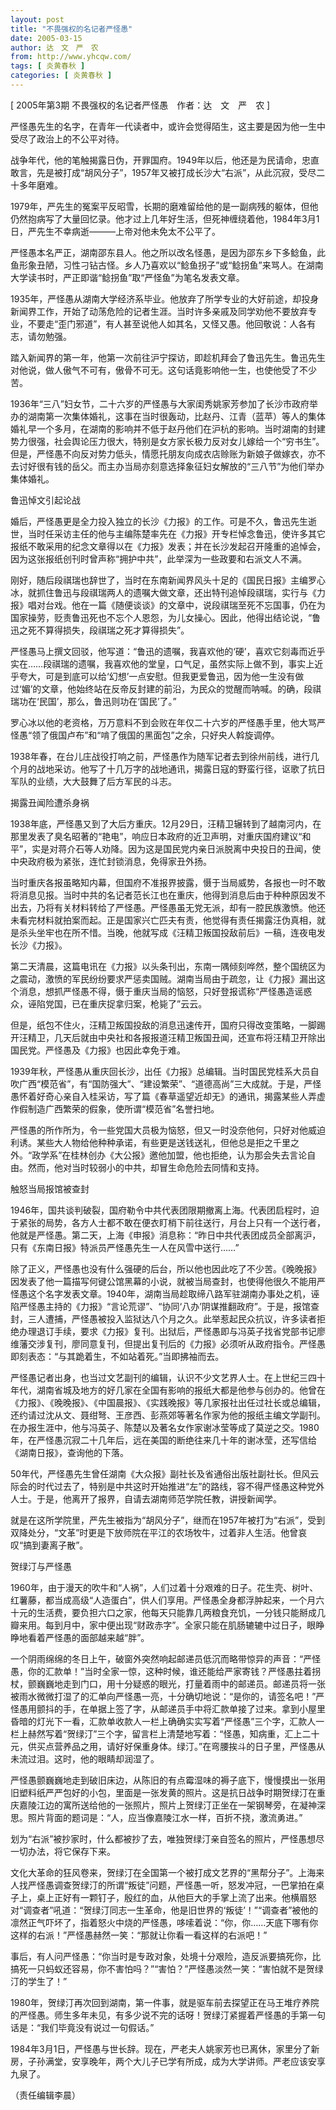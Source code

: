 ```yaml
---
layout: post
title: "不畏强权的名记者严怪愚"
date: 2005-03-15
author: 达　文　严　农
from: http://www.yhcqw.com/
tags: [ 炎黄春秋 ]
categories: [ 炎黄春秋 ]
---
```



[ 2005年第3期 不畏强权的名记者严怪愚　作者：达　文　严　农 ]

严怪愚先生的名字，在青年一代读者中，或许会觉得陌生，这主要是因为他一生中受尽了政治上的不公平对待。


战争年代，他的笔触揭露日伪，开罪国府。1949年以后，他还是为民请命，忠直敢言，先是被打成“胡风分子”，1957年又被打成长沙大“右派”，从此沉寂，受尽二十多年磨难。


1979年，严先生的冤案平反昭雪，长期的磨难留给他的是一副病残的躯体，但他仍然抱病写了大量回忆录。他才过上几年好生活，但死神缠绕着他，1984年3月1日，严先生不幸病逝———上帝对他未免太不公平了。


严怪愚本名严正，湖南邵东县人。他之所以改名怪愚，是因为邵东乡下多鲶鱼，此鱼形象丑陋，习性刁钻古怪。乡人乃喜欢以“鲶鱼拐子”或“鲶拐鱼”来骂人。在湖南大学读书时，严正即谐“鲶拐鱼”取“严怪鱼”为笔名发表文章。


1935年，严怪愚从湖南大学经济系毕业。他放弃了所学专业的大好前途，却投身新闻界工作，开始了动荡危险的记者生涯。当时许多亲戚及同学劝他不要放弃专业，不要走“歪门邪道”，有人甚至说他人如其名，又怪又愚。他回敬说：人各有志，请勿勉强。

踏入新闻界的第一年，他第一次前往沪宁探访，即趁机拜会了鲁迅先生。鲁迅先生对他说，做人傲气不可有，傲骨不可无。这句话竟影响他一生，也使他受了不少苦。


1936年“三八”妇女节，二十六岁的严怪愚与大家闺秀姚家芳参加了长沙市政府举办的湖南第一次集体婚礼，这事在当时很轰动，比赵丹、江青（蓝苹）等人的集体婚礼早一个多月，在湖南的影响并不低于赵丹他们在沪杭的影响。当时湖南的封建势力很强，社会舆论压力很大，特别是女方家长极力反对女儿嫁给一个“穷书生”。但是，严怪愚不向反对势力低头，情愿托朋友向成衣店赊账为新娘子做嫁衣，亦不去讨好很有钱的岳父。而主办当局亦刻意选择象征妇女解放的“三八节”为他们举办集体婚礼。

鲁迅悼文引起论战


婚后，严怪愚更是全力投入独立的长沙《力报》的工作。可是不久，鲁迅先生逝世，当时任采访主任的他与主编陈楚率先在《力报》开专栏悼念鲁迅，使许多其它报纸不敢采用的纪念文章得以在《力报》发表；并在长沙发起召开隆重的追悼会，因为这张报纸创刊时曾声称“拥护中共”，此举深为一些政要和右派文人不满。


刚好，随后段祺瑞也辞世了，当时在东南新闻界风头十足的《国民日报》主编罗心冰，就抓住鲁迅与段祺瑞两人的遗嘱大做文章，还出特刊追悼段祺瑞，实行与《力报》唱对台戏。他在一篇《随便谈谈》的文章中，说段祺瑞至死不忘国事，仍在为国家操劳，贬责鲁迅死也不忘个人恩怨，为儿女操心。因此，他得出结论说，“鲁迅之死不算得损失，段祺瑞之死才算得损失”。


严怪愚马上撰文回驳，他写道：“鲁迅的遗嘱，我喜欢他的‘硬’，喜欢它刻毒而近乎实在……段祺瑞的遗嘱，我喜欢他的堂皇，口气足，虽然实际上做不到，事实上近乎夸大，可是到底可以给‘幻想’一点安慰。但我更爱鲁迅，因为他一生没有做过‘媚’的文章，他始终站在反帝反封建的前沿，为民众的觉醒而呐喊。的确，段祺瑞功在‘民国’，那么，鲁迅则功在‘国民’了。”

罗心冰以他的老资格，万万意料不到会败在年仅二十六岁的严怪愚手里，他大骂严怪愚“领了俄国卢布”和“啃了俄国的黑面包”之余，只好央人斡旋调停。


1938年春，在台儿庄战役打响之前，严怪愚作为随军记者去到徐州前线，进行几个月的战地采访。他写了十几万字的战地通讯，揭露日寇的野蛮行径，讴歌了抗日军队的业绩，大大鼓舞了后方军民的斗志。

揭露丑闻险遭杀身祸


1938年底，严怪愚又到了大后方重庆。12月29日，汪精卫辗转到了越南河内，在那里发表了臭名昭著的“艳电”，响应日本政府的近卫声明，对重庆国府建议“和平”，实是对蒋介石等人劝降。因为这是国民党内亲日派脱离中央投日的丑闻，使中央政府极为紧张，连忙封锁消息，免得家丑外扬。


当时重庆各报虽略知内幕，但国府不准报界披露，慑于当局威势，各报也一时不敢将消息见报。当时中共的名记者范长江也在重庆，他得到消息后由于种种原因发不出去，乃将有关材料转给了严怪愚。严怪愚虽无党无派，却有一腔民族激愤。他还未看完材料就拍案而起。正是国家兴亡匹夫有责，他觉得有责任揭露汪伪真相，就是杀头坐牢也在所不惜。当晚，他就写成《汪精卫叛国投敌前后》一稿，连夜电发长沙《力报》。


第二天清晨，这篇电讯在《力报》以头条刊出，东南一隅倾刻哗然，整个国统区为之震动，激愤的军民纷纷要求严惩卖国贼。湖南当局由于疏忽，让《力报》漏出这个消息，想抓严怪愚不得，慑于重庆当局的恼怒，只好登报谎称“严怪愚造谣惑众，诬陷党国，已在重庆捉拿归案，枪毙了”云云。


但是，纸包不住火，汪精卫叛国投敌的消息迅速传开，国府只得改变策略，一脚踢开汪精卫，几天后就由中央社和各报报道汪精卫叛国丑闻，还宣布将汪精卫开除出国民党。严怪愚及《力报》也因此幸免于难。


1939年秋，严怪愚从重庆回长沙，出任《力报》总编辑。当时国民党桂系大员自吹广西“模范省”，有“国防强大”、“建设繁荣”、“道德高尚”三大成就。于是，严怪愚怀着好奇心亲自入桂采访，写了篇《春草遥望近却无》的通讯，揭露某些人弄虚作假制造广西繁荣的假象，使所谓“模范省”名誉扫地。


严怪愚的所作所为，令一些党国大员极为恼怒，但又一时没奈他何，只好对他威迫利诱。某些大人物给他种种承诺，有些更是送钱送礼，但他总是拒之千里之外。“政学系”在桂林创办《大公报》邀他加盟，他也拒绝，认为那会失去言论自由。然而，他对当时较弱小的中共，却冒生命危险去同情和支持。

触怒当局报馆被查封


1946年，国共谈判破裂，国府勒令中共代表团限期撤离上海。代表团启程时，迫于紧张的局势，各方人士都不敢在便衣盯梢下前往送行，月台上只有一个送行者，他就是严怪愚。第二天，上海《申报》消息称：“昨日中共代表团成员全部离沪，只有《东南日报》特派员严怪愚先生一人在风雪中送行……”


除了正义，严怪愚也没有什么强硬的后台，所以他也因此吃了不少苦。《晚晚报》因发表了他一篇描写何键公馆黑幕的小说，就被当局查封，也使得他很久不能用严怪愚这个名字发表文章。1940年，湖南当局趁取缔八路军驻湖南办事处之机，诬陷严怪愚主持的《力报》“言论荒谬”、“协同‘八办’阴谋推翻政府”。于是，报馆查封，三人遭捕，严怪愚被投入监狱达八个月之久。此举惹起民众抗议，许多读者拒绝办理退订手续，要求《力报》复刊。出狱后，严怪愚即与冯英子找省党部书记廖维藩交涉复刊，廖同意复刊，但提出复刊后的《力报》必须听从政府指令。严怪愚即刻表态：“与其跪着生，不如站着死。”当即拂袖而去。


严怪愚记者出身，也当过文艺副刊的编辑，认识不少文艺界人士。在上世纪三四十年代，湖南省城及地方的好几家在全国有影响的报纸大都是他参与创办的。他曾在《力报》、《晚晚报》、《中国晨报》、《实践晚报》等几家报社出任过社长或总编辑，还约请过沈从文、聂绀弩、王彦西、彭燕郊等著名作家为他的报纸主编文学副刊。在办报生涯中，他与冯英子、陈楚以及著名女作家谢冰莹等成了莫逆之交。1980年，在严怪愚沉寂二十几年后，远在美国的断绝往来几十年的谢冰莹，还写信给《湖南日报》，查询他的下落。


50年代，严怪愚先生曾任湖南《大众报》副社长及省通俗出版社副社长。但风云际会的时代过去了，特别是中共这时开始推进“左”的路线，容不得严怪愚这种党外人士。于是，他离开了报界，自请去湖南师范学院任教，讲授新闻学。


就是在这所学院里，严先生被指为“胡风分子”，继而在1957年被打为“右派”，受到双降处分，“文革”时更是下放师院在平江的农场牧牛，过着非人生活。他曾哀叹“搞到妻离子散”。

贺绿汀与严怪愚


1960年，由于漫天的吹牛和“人祸”，人们过着十分艰难的日子。花生壳、树叶、红薯藤，都当成高级“人造蛋白”，供人们享用。严怪愚全身都浮肿起来，一个月六十元的生活费，要负担六口之家，他每天只能靠几两粮食充饥，一分钱只能掰成几瓣来用。每到月中，家中便出现“财政赤字”。全家只能在肌肠辘辘中过日子，眼睁睁地看着严怪愚的面部越来越“胖”。


一个阴雨绵绵的冬日上午，破窗外突然响起邮递员低沉而略带惊异的声音：“严怪愚，你的汇款单！”当时全家一惊，这种时候，谁还能给严家寄钱？严怪愚拄着拐杖，颤巍巍地走到门口，用十分疑惑的眼光，打量着雨中的邮递员。邮递员将一张被雨水微微打湿了的汇单向严怪愚一亮，十分确切地说：“是你的，请签名吧！”严怪愚用颤抖的手，在单据上签了字，从邮递员手中将汇款单接了过来。拿到小屋里昏暗的灯光下一看，汇款单收款人一栏上确确实实写着“严怪愚”三个字，汇款人一栏上赫然写着“贺绿汀”三个字，留言栏上清楚地写着：“怪愚，知病重，汇上二十元，供买点营养品之用，请好好保重身体。绿汀。”在弯腰挨斗的日子里，严怪愚从未流过泪。这时，他的眼睛却润湿了。


严怪愚颤巍巍地走到破旧床边，从陈旧的有点霉湿味的褥子底下，慢慢摸出一张用旧塑料纸严严包好的小包，里面是一张发黄的照片。这是抗日战争时期贺绿汀在重庆嘉陵江边的寓所送给他的一张照片，照片上贺绿汀正坐在一架钢琴旁，在凝神深思。照片背面的题词是：“人，应当像嘉陵江水一样，百折不挠，激流勇进。”

划为“右派”被抄家时，什么都被抄了去，唯独贺绿汀亲自签名的照片，严怪愚想尽一切办法，将它保存下来。


文化大革命的狂风卷来，贺绿汀在全国第一个被打成文艺界的“黑帮分子”。上海来人找严怪愚调查贺绿汀的所谓“叛徒”问题，严怪愚一听，怒发冲冠，一巴掌拍在桌子上，桌上正好有一颗钉子，殷红的血，从他巨大的手掌上流了出来。他横眉怒对“调查者”吼道：“贺绿汀同志一生革命，他是旧世界的‘叛徒’！”“调查者”被他的凛然正气吓坏了，指着怒火中烧的严怪愚，哆嗦着说：“你，你……天底下哪有你这样的右派！”严怪愚赫然一笑：“那就让你看一看这样的右派吧！”


事后，有人问严怪愚：“你当时是专政对象，处境十分艰险，造反派要搞死你，比搞死一只蚂蚁还容易，你不害怕吗？”“害怕？”严怪愚淡然一笑：“害怕就不是贺绿汀的学生了！”


1980年，贺绿汀再次回到湖南，第一件事，就是驱车前去探望正在马王堆疗养院的严怪愚。师生多年未见，有多少说不完的话呀！贺绿汀紧握着严怪愚的手第一句话是：“我们毕竟没有说过一句假话。”

1984年3月1日，严怪愚与世长辞。现在，严老夫人姚家芳也已离休，家里分了新房，子孙满堂，安享晚年，两个大儿子已学有所成，成为大学讲师。严老应该安享九泉了。

（责任编辑李晨）


